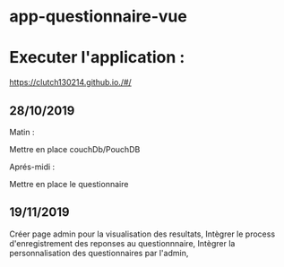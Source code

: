 # app-questionnaire-vue

# Executer l'application : 

https://clutch130214.github.io./#/

## 28/10/2019

Matin :

Mettre en place couchDb/PouchDB

Aprés-midi :

Mettre en place le questionnaire

## 19/11/2019

Créer page admin pour la visualisation des resultats,
Intègrer le process d'enregistrement des reponses au questionnnaire,
Intègrer la personnalisation des questionnaires par l'admin,


